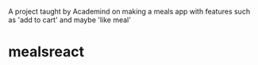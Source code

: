 A project taught by Academind on making a meals app with features such as 'add to cart' and maybe 'like meal'
# mealsreact
